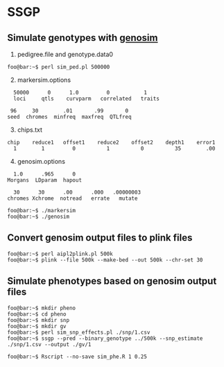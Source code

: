 # SSGP
## Simulate genotypes with [genosim](https://aipl.arsusda.gov/software/genosim/)
1. pedigree.file and genotype.data0
```console
foo@bar:~$ perl sim_ped.pl 500000
```
2. markersim.options
```
  50000      0      1.0         0           1
  loci     qtls    curvparm   correlated   traits

 96     30        .01       .99       0
seed  chromes  minfreq  maxfreq  QTLfreq
```
3. chips.txt
```
chip    reduce1   offset1    reduce2    offset2    depth1    error1
  1        1         0          1          0          35        .00
```
4. genosim.options
```
  1.0      .965      0
Morgans  LDparam  hapout

  30      30      .00      .000   .00000003
chromes Xchrome  notread   errate   mutate
```
```console
foo@bar:~$ ./markersim
foo@bar:~$ ./genosim
```
## Convert genosim output files to plink files
```console
foo@bar:~$ perl aipl2plink.pl 500k
foo@bar:~$ plink --file 500k --make-bed --out 500k --chr-set 30
```
## Simulate phenotypes based on genosim output files
```console
foo@bar:~$ mkdir pheno
foo@bar:~$ cd pheno
foo@bar:~$ mkdir snp
foo@bar:~$ mkdir gv
foo@bar:~$ perl sim_snp_effects.pl ./snp/1.csv
foo@bar:~$ ssgp --pred --binary_genotype ../500k --snp_estimate ./snp/1.csv --output ./gv/1
```
```console
foo@bar:~$ Rscript --no-save sim_phe.R 1 0.25
```
